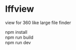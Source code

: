 # lffview
view for 360 like large file finder

npm install<br/>
npm run build<br/>
npm run dev<br/>
